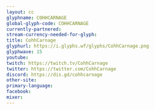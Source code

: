```yaml
---
layout: cc
glyphname: COHHCARNAGE
global-glyph-code: COHHCARNAGE
currently-partnered: 
stream-currency-needed-for-glyph: 
title: CohhCarnage
glyphurl: https://i.glyphs.wf/glyphs/CohhCarnage.png
glyphwave: 15
youtube: 
twitch: https://twitch.tv/CohhCarnage
twitter: https://twitter.com/CohhCarnage
discord: https://dis.gd/cohhcarnage
other-site: 
primary-language: 
facebook: 
mixer: 
---
```


